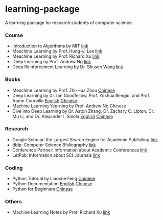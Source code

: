 # learning-package
A learning package for research students of computer science.

### Course
- Introduction to Algorithms by MIT [link](https://www.bilibili.com/video/BV1fu41127MN)
- Meachine Learning by Prof. Hung-yi Lee [link](https://www.bilibili.com/video/BV1J94y1f7u5)
- Meachine Learning by Prof. Richard Xu [link](https://space.bilibili.com/327617676/channel/seriesdetail?sid=1571821)
- Deep Learning by Prof. Andrew Ng [link](https://www.bilibili.com/video/BV12E411a7Xn)
- Deep Reinforcement Learning by Dr. Shusen Wang [link](https://www.bilibili.com/video/BV1rv41167yx)

### Books
- Meachine Learning by Prof. Zhi-Hua Zhou [Chinese](https://cs.nju.edu.cn/zhouzh/zhouzh.files/publication/MLbook2016.htm)
- Deep Learning by Dr. Ian Goodfellow, Prof. Yoshua Bengio, and Prof. Aaron Courville [English](https://www.deeplearningbook.org) [Chinese](https://github.com/exacity/deeplearningbook-chinese)
- Machine Learning Yearning by Prof. Andrew Ng [Chinese](https://deeplearning-ai.github.io/machine-learning-yearning-cn/)
- Dive into Deep Learning by Dr. Aston Zhang, Dr. Zachary C. Lipton, Dr. Mu Li, and Dr. Alexander I. Smola [English](https://d2l.ai) [Chinese](https://zh.d2l.ai)

### Research
- Google Scholar: the Largest Search Engine for Academic Publishing [link](https://scholar.google.com)
- dblp: Computer Science Bibliography [link](https://dblp.org)
- Conference Partner: Information about Academic Conferences [link](https://www.myhuiban.com)
- LetPub: Information about SCI Journals [link](http://www.letpub.com.cn/index.php?page=journalapp)

### Coding
- Python Tutorial by Liaoxue Feng [Chinese](https://www.liaoxuefeng.com/wiki/1016959663602400)
- Python Documentation [English](https://docs.python.org/3/) [Chinese](https://docs.python.org/zh-cn/3/)
- Python for Beginners [Chinese](https://www.bilibili.com/video/BV1Fs411A7HZ)

### Others
- Machine Learning Notes by Prof. Richard Xu [link](https://github.com/roboticcam/machine-learning-notes)
